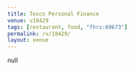 ```yaml
---
title: Tesco Personal Finance
venue: v18429
tags: [restaurant, food, "fhrs:69673"]
permalink: /v/18429/
layout: venue
---
```

null